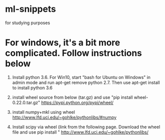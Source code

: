 # ml-snippets
for studying purposes


# For windows, it's a bit more complicated. Follow instructions below
1) Install python 3.6. For Win10, start "bash for Ubuntu on Windows" in admin mode and run apt-get remove python 2.7. Then use apt-get install to install python 3.6

2) install wheel source from below (tar.gz) and use "pip install wheel-0.22.0.tar.gz"
https://pypi.python.org/pypi/wheel/

3) install numpy+mkl using wheel 
http://www.lfd.uci.edu/~gohlke/pythonlibs/#numpy

4) Install scipy via wheel (link from the following page. Download the wheel file and use pip install <filename>"
http://www.lfd.uci.edu/~gohlke/pythonlibs/

